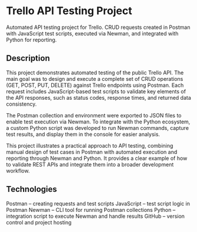 # Trello API Testing Project
Automated API testing project for Trello.
CRUD requests created in Postman with JavaScript test scripts, executed via Newman, and integrated with Python for reporting.

## Description
This project demonstrates automated testing of the public Trello API. The main goal was to design and execute a complete set of CRUD operations (GET, POST, PUT, DELETE) against Trello endpoints using Postman. Each request includes JavaScript-based test scripts to validate key elements of the API responses, such as status codes, response times, and returned data consistency.

The Postman collection and environment were exported to JSON files to enable test execution via Newman. To integrate with the Python ecosystem, a custom Python script was developed to run Newman commands, capture test results, and display them in the console for easier analysis.

This project illustrates a practical approach to API testing, combining manual design of test cases in Postman with automated execution and reporting through Newman and Python. It provides a clear example of how to validate REST APIs and integrate them into a broader development workflow.

## Technologies
Postman – creating requests and test scripts
JavaScript – test script logic in Postman
Newman – CLI tool for running Postman collections
Python – integration script to execute Newman and handle results
GitHub – version control and project hosting 